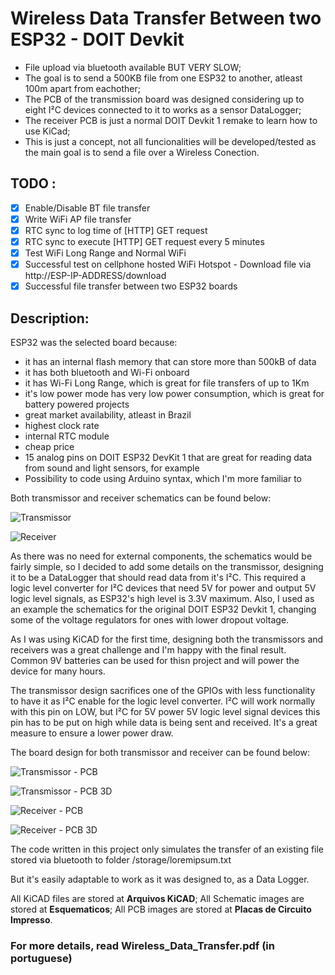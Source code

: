 # Wireless Data Transfer Between two ESP32 - DOIT Devkit

* File upload via bluetooth available BUT VERY SLOW;
* The goal is to send a 500KB file from one ESP32 to another, atleast 100m apart from eachother;
* The PCB of the transmission board was designed considering up to eight I²C devices connected to it to works as a sensor DataLogger;
* The receiver PCB is just a normal DOIT Devkit 1 remake to learn how to use KiCad;
* This is just a concept, not all funcionalities will be developed/tested as the main goal is to send a file over a Wireless Conection.

## TODO : 
 * [x] Enable/Disable BT file transfer
 * [x] Write WiFi AP file transfer
 * [x] RTC sync to log time of [HTTP] GET request
 * [x] RTC sync to execute [HTTP] GET request every 5 minutes
 * [x] Test WiFi Long Range and Normal WiFi
 * [x] Successful test on cellphone hosted WiFi Hotspot - Download file via http://ESP-IP-ADDRESS/download
 * [x] Successful file transfer between two ESP32 boards

## Description:

ESP32 was the selected board because:
* it has an internal flash memory that can store more than 500kB of data
* it has both bluetooth and Wi-Fi onboard
* it has Wi-Fi Long Range, which is great for file transfers of up to 1Km
* it's low power mode has very low power consumption, which is great for battery powered projects
* great market availability, atleast in Brazil
* highest clock rate
* internal RTC module
* cheap price
* 15 analog pins on DOIT ESP32 DevKit 1 that are great for reading data from sound and light sensors, for example
* Possibility to code using Arduino syntax, which I'm more familiar to

Both transmissor and receiver schematics can be found below:

![Transmissor](https://github.com/ViniBreda/Wireless-Data-Transfer---ESP32/blob/master/Esquematicos/Esquem%C3%A1tico%20do%20Transmissor-1.png)

![Receiver](https://github.com/ViniBreda/Wireless-Data-Transfer---ESP32/raw/master/Esquematicos/Esquem%C3%A1tico%20do%20Receptor-1.png)

As there was no need for external components, the schematics would be fairly simple, so I decided to add some details on the transmissor, designing it to be a DataLogger that should read data from it's I²C. This required a logic level converter for I²C devices that need 5V for power and output 5V logic level signals, as ESP32's high level is 3.3V maximum. Also, I used as an example the schematics for the original DOIT ESP32 Devkit 1, changing some of the voltage regulators for ones with lower dropout voltage.

As I was using KiCAD for the first time, designing both the transmissors and receivers was a great challenge and I'm happy with the final result. Common 9V batteries can be used for thisn project and will power the device for many hours.

The transmissor design sacrifices one of the GPIOs with less functionality to have it as I²C enable for the logic level converter. I²C will work normally with this pin on LOW, but I²C for 5V power 5V logic level signal devices this pin has to be put on high while data is being sent and received. It's a great measure to ensure a lower power draw.

The board design for both transmissor and receiver can be found below:

![Transmissor - PCB](https://github.com/ViniBreda/Wireless-Data-Transfer---ESP32/raw/master/Placas%20de%20Circuito%20Impresso/PCI%20Transmissor.png)

![Transmissor - PCB 3D](https://github.com/ViniBreda/Wireless-Data-Transfer---ESP32/raw/master/Placas%20de%20Circuito%20Impresso/PCI%20Transmissor-3D.png)

![Receiver - PCB](https://github.com/ViniBreda/Wireless-Data-Transfer---ESP32/raw/master/Placas%20de%20Circuito%20Impresso/PCB-Receptor.png)

![Receiver - PCB 3D](https://github.com/ViniBreda/Wireless-Data-Transfer---ESP32/raw/master/Placas%20de%20Circuito%20Impresso/PCB-Receptor-3D.png)

The code written in this project only simulates the transfer of an existing file stored via bluetooth to folder /storage/loremipsum.txt

But it's easily adaptable to work as it was designed to, as a Data Logger.

All KiCAD files are stored at **Arquivos KiCAD**;
All Schematic images are stored at **Esquematicos**;
All PCB images are stored at **Placas de Circuito Impresso**.

### For more details, read Wireless_Data_Transfer.pdf (in portuguese)